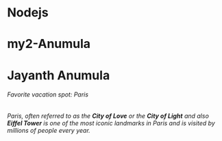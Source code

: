 # Nodejs

# my2-Anumula
# Jayanth Anumula
###### Favorite vacation spot: Paris
###### Paris, often referred to as the **City of Love** or the **City of Light** and also **Eiffel Tower** is one of the most iconic landmarks in Paris and is visited by millions of people every year.
